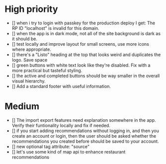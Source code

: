 # High priority
- [] when i try to login with passkey for the production deploy I get: The RP ID "localhost" is invalid for this domain.
- [] when the app is in dark mode, not all of the site background is dark as it should be.
- [] test locally and improve layout for small screens, use more icons where appropriate.
- [] there's a "Listo" heading at the top that looks weird and duplicates the logo. Save space
- [] green buttons with white text look like they're disabled. Fix with a more practical but tasteful styling.
- [] the active and completed buttons should be way smaller in the overall visual hierarchy.
- [] Add a standard footer with useful information.

# Medium
- [] The import export features need explanation somewhere in the app. Verify their funtionality locally and fix if needed.
- [] if you start adding recommendations without logging in, and then you create an account or login, then the user should be asked whether the recommendations you created before should be saved to your account.
- [] new optional tag attribute: "source"
- [] let's use some kind of map api to enhance restaurant recommendations